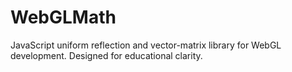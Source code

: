 # WebGLMath
JavaScript uniform reflection and vector-matrix library for WebGL development. Designed for educational clarity.

